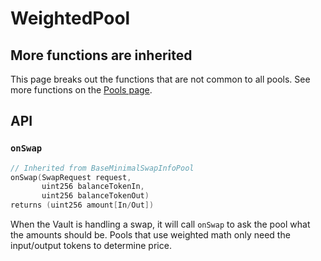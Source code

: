 # WeightedPool

## More functions are inherited

This page breaks out the functions that are not common to all pools. See more functions on the [Pools page](./).

## API

### `onSwap`

```cpp
// Inherited from BaseMinimalSwapInfoPool
onSwap(SwapRequest request,
       uint256 balanceTokenIn,
       uint256 balanceTokenOut) 
returns (uint256 amount[In/Out])
```

When the Vault is handling a swap, it will call `onSwap` to ask the pool what the amounts should be. Pools that use weighted math only need the input/output tokens to determine price.

